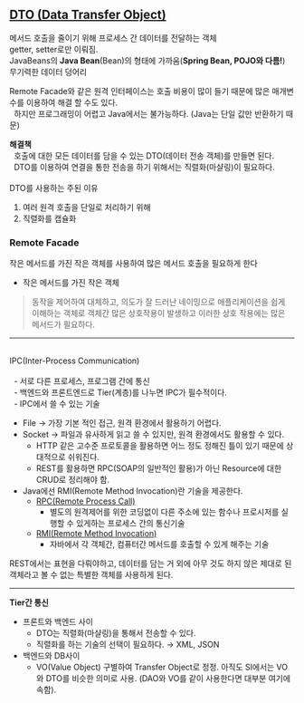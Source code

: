 ## [DTO (Data Transfer Object)](https://martinfowler.com/eaaCatalog/dataTransferObject.html)
메서드 호출을 줄이기 위해 프로세스 간 데이터를 전달하는 객체<br>
getter, setter로만 이뤄짐.<br>
JavaBeans의 **Java Bean**(Bean)의 형태에 가까움(**Spring Bean, POJO와 다름!**)<br>
무기력한 데이터 덩어리

Remote Facade와 같은 원격 인터페이스는 호출 비용이 많이 들기 때문에 많은 매개변수를 이용하여 해결 할 수도 있다.<br>
&nbsp; 하지만 프로그래밍이 어렵고 Java에서는 불가능하다. (Java는 단일 값만 반환하기 때문)<vr>

**해결책**<br>
&nbsp; 호출에 대한 모든 데이터를 담을 수 있는 DTO(데이터 전송 객체)를 만들면 된다.<br>
&nbsp; DTO를 이용하여 연결을 통한 전송을 하기 위해서는 직렬화(마샬링)이 필요하다.
<br><br>
DTO를 사용하는 주된 이유<br>
1. 여러 원격 호출을 단일로 처리하기 위해
2. 직렬화를 캡슐화

### Remote Facade
작은 메서드를 가진 작은 객체를 사용하여 많은 메서드 호출을 필요하게 한다<br>

- 작은 메서드를 가진 작은 객체
> 동작을 제어하여 대체하고, 의도가 잘 드러난 네이밍으로 애플리케이션을 쉽게 이해하는 객체로 객체간 많은 상호작용이 발생하고 이러한 상호 작용에는 많은 메서드가 필요하다.
---
<br>
IPC(Inter-Process Communication) 
<br><br>
&nbsp; - 서로 다른 프로세스, 프로그램 간에 통신<br>
&nbsp; - 백엔드와 프론트엔드로 Tier(계층)를 나누면 IPC가 필수적이다.<br>
&nbsp; - IPC에서 쓸 수 있는 기술<br>

- File &rarr; 가장 기본 적인 접근, 원격 환경에서 활용하기 어렵다.
- Socket &rarr; 파일과 유사하게 읽고 쓸 수 있지만, 원격 환경에서도 활용할 수 있다.
  + HTTP 같은 고수준 프로토콜을 활용하면 어느 정도 정해진 틀이 있기 때문에 상대적으로 쉬워진다.
  + REST를 활용하면 RPC(SOAP의 일반적인 활용)가 아닌 Resource에 대한 CRUD로 정리해야 함.
- Java에선 RMI(Remote Method Invocation)란 기술을 제공한다.
  + [RPC(Remote Process Call)](https://ko.wikipedia.org/wiki/%EC%9B%90%EA%B2%A9_%ED%94%84%EB%A1%9C%EC%8B%9C%EC%A0%80_%ED%98%B8%EC%B6%9C)<br> 
    - 별도의 원격제어를 위한 코딩없이 다른 주소에 있는 함수나 프로시저를 실행할 수 있게하는 프로세스 간의 통신기술
  + [RMI(Remote Method Invocation)](https://ko.wikipedia.org/wiki/%EC%9E%90%EB%B0%94_%EC%9B%90%EA%B2%A9_%ED%95%A8%EC%88%98_%ED%98%B8%EC%B6%9C)<br>
    + 자바에서 각 객체간, 컴퓨터간 메서드를 호출할 수 있게 해주는 기술

REST에서는 표현을 다뤄야하고, 데이터를 담는 거 외에 아무 것도 하지 않은 제대로 된 객체라고 볼 수 없는 특별한 객체를 사용하게 된다.

---

**Tier간 통신**
<br>
- 프론트와 백엔드 사이
  + DTO는 직렬화(마샬링)을 통해서 전송할 수 있다.
  + 직렬화를 하는 기술의 선택이 필요하다. &rarr; XML, JSON
- 백엔드와 DB사이
  + VO(Value Object) 구별하여 Transfer Object로 정정. 아직도 SI에서는 VO와 DTO를 비슷한 의미로 사용. (DAO와 VO를 같이 사용한다면 대부분 여기에 속함).











